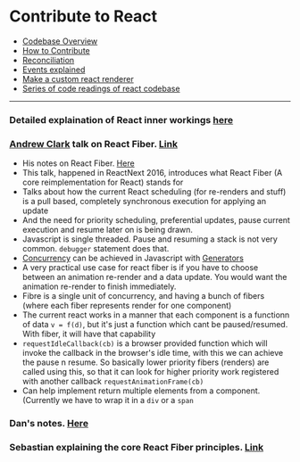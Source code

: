 # Contribute to React

* [Codebase Overview](https://reactjs.org/docs/codebase-overview.html)
* [How to Contribute](https://reactjs.org/docs/how-to-contribute.html)
* [Reconciliation](https://reactjs.org/docs/reconciliation.html)
* [Events explained](https://levelup.gitconnected.com/how-exactly-does-react-handles-events-71e8b5e359f2)
* [Make a custom react renderer](https://github.com/nitin42/Making-a-custom-React-renderer)
* [Series of code readings of react codebase](https://hackernoon.com/understanding-the-react-source-code-initial-rendering-simple-component-i-80263fe46cf1)

---

### Detailed explaination of React inner workings [here](https://bogdan-lyashenko.github.io/Under-the-hood-ReactJS/)


### [Andrew Clark](https://github.com/acdlite) talk on React Fiber. [Link](https://www.youtube.com/watch?v=aV1271hd9ew)

* His notes on React Fiber. [Here](https://github.com/acdlite/react-fiber-architecture)
* This talk, happened in ReactNext 2016, introduces what React Fiber (A core reimplementation for React) stands for
* Talks about how the current React scheduling (for re-renders and stuff) is a pull based, completely synchronous execution for applying an update
* And the need for priority scheduling, preferential updates, pause current execution and resume later on is being drawn.
* Javascript is single threaded. Pause and resuming a stack is not very common. `debugger` statement does that.
* [Concurrency](https://en.wikipedia.org/wiki/Concurrency_(computer_science)) can be achieved in Javascript with [Generators](https://developer.mozilla.org/en/docs/Web/JavaScript/Guide/Iterators_and_Generators)
* A very practical use case for react fiber is if you have to choose between an animation re-render and a data update. You would want the animation re-render to finish immediately.
* Fibre is a single unit of concurrency, and having a bunch of fibers (where each fiber represents render for one component)
* The current react works in a manner that each component is a functionn of data `v = f(d)`, but it's just a function which cant be paused/resumed. With fiber, it will have that capability
* `requestIdleCallback(cb)` is a browser provided function which will invoke the callback in the browser's idle time, with this we can achieve the pause n resume. So basically lower priority fibers (renders) are called using this, so that it can look for higher priority work registered with another callback `requestAnimationFrame(cb)`
* Can help implement return multiple elements from a component. (Currently we have to wrap it in a `div` or a `span`

### Dan's notes. [Here](https://raw.githubusercontent.com/Aftabnack/AwesomeLinks/master/WebDev/React/FiberNotes.jpg)

### Sebastian explaining the core React Fiber principles. [Link](https://github.com/facebook/react/issues/7942)
